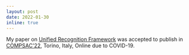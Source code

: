 ```yaml
---
layout: post
date: 2022-01-30
inline: true
---
```


My paper on [Unified Recognition Framework](https://arxiv.org/abs/2309.06444) was accepted to publish in [COMPSAC'22](https://ieeecompsac.computer.org/2022/), Torino, Italy, Online due to COVID-19.

